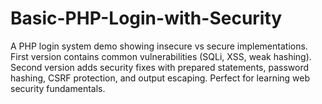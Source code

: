 # Basic-PHP-Login-with-Security
A PHP login system demo showing insecure vs secure implementations. First version contains common vulnerabilities (SQLi, XSS, weak hashing). Second version adds security fixes with prepared statements, password hashing, CSRF protection, and output escaping. Perfect for learning web security fundamentals.
